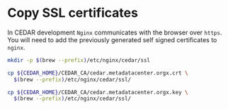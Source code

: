 # Copy SSL certificates

In CEDAR development `Nginx` communicates with the browser over `https`.
You will need to add the previously generated self signed certificates to `nginx`.

```sh
mkdir -p $(brew --prefix)/etc/nginx/cedar/ssl

cp ${CEDAR_HOME}/CEDAR_CA/cedar.metadatacenter.orgx.crt \
  $(brew --prefix)/etc/nginx/cedar/ssl/ 

cp ${CEDAR_HOME}/CEDAR_CA/cedar.metadatacenter.orgx.key \
  $(brew --prefix)/etc/nginx/cedar/ssl/
```
